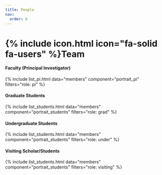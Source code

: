 ```yaml
---
title: People
nav:
  order: 6
---
```


# {% include icon.html icon="fa-solid fa-users" %}Team

#### Faculty (Principal Investigator)
{% include list_pi.html data="members" component="portrait_pi" filters="role: pi" %}
#### Graduate Students
{% include list_students.html data="members" component="portrait_students" filters="role: grad" %}
#### Undergraduate Students
{% include list_students.html data="members" component="portrait_students" filters="role: under" %}
#### Visiting Scholar/Students
{% include list_students.html data="members" component="portrait_students" filters="role: visiting" %}